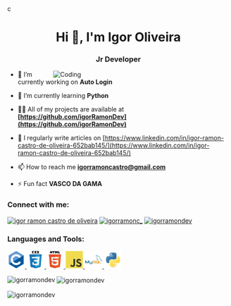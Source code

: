 c<h1 align="center">Hi 👋, I'm Igor Oliveira</h1>
<h3 align="center">Jr Developer</h3>
<img align="right" alt="Coding" width="400" src="https://cdn.dribbble.com/users/1162077/screenshots/3848914/programmer.gif">

- 🔭 I’m currently working on **Auto Login**

- 🌱 I’m currently learning **Python**

- 👨‍💻 All of my projects are available at **[https://github.com/igorRamonDev](https://github.com/igorRamonDev)**

- 📝 I regularly write articles on [https://www.linkedin.com/in/igor-ramon-castro-de-oliveira-652bab145/](https://www.linkedin.com/in/igor-ramon-castro-de-oliveira-652bab145/)

- 📫 How to reach me **igorramoncastro@gmail.com**

- ⚡ Fun fact **VASCO DA GAMA**

<h3 align="left">Connect with me:</h3>
<p align="left">
<a href="https://linkedin.com/in/igor ramon castro de oliveira" target="blank"><img align="center" src="https://raw.githubusercontent.com/rahuldkjain/github-profile-readme-generator/master/src/images/icons/Social/linked-in-alt.svg" alt="igor ramon castro de oliveira" height="30" width="40" /></a>
<a href="https://instagram.com/igorramonc_" target="blank"><img align="center" src="https://raw.githubusercontent.com/rahuldkjain/github-profile-readme-generator/master/src/images/icons/Social/instagram.svg" alt="igorramonc_" height="30" width="40" /></a>
<a href="https://www.youtube.com/c/igorramondev" target="blank"><img align="center" src="https://raw.githubusercontent.com/rahuldkjain/github-profile-readme-generator/master/src/images/icons/Social/youtube.svg" alt="igorramondev" height="30" width="40" /></a>
</p>

<h3 align="left">Languages and Tools:</h3>
<p align="left"> </a> <a href="https://www.cprogramming.com/" target="_blank" rel="noreferrer"> <img src="https://raw.githubusercontent.com/devicons/devicon/master/icons/c/c-original.svg" alt="c" width="40" height="40"/> </a> <a href="https://www.w3schools.com/cpp/" target="_blank" <a href="https://www.w3schools.com/css/" target="_blank" rel="noreferrer"> <img src="https://raw.githubusercontent.com/devicons/devicon/master/icons/css3/css3-original-wordmark.svg" alt="css3" width="40" height="40"/> </a> <a href="https://www.w3.org/html/" target="_blank" rel="noreferrer"> <img src="https://raw.githubusercontent.com/devicons/devicon/master/icons/html5/html5-original-wordmark.svg" alt="html5" width="40" height="40"/> </a> <a href="https://developer.mozilla.org/en-US/docs/Web/JavaScript" target="_blank" rel="noreferrer"> <img src="https://raw.githubusercontent.com/devicons/devicon/master/icons/javascript/javascript-original.svg" alt="javascript" width="40" height="40"/> </a> <a href="https://www.mysql.com/" target="_blank" rel="noreferrer"> <img src="https://raw.githubusercontent.com/devicons/devicon/master/icons/mysql/mysql-original-wordmark.svg" alt="mysql" width="40" height="40"/> </a> <a href="https://www.python.org" target="_blank" rel="noreferrer"> <img src="https://raw.githubusercontent.com/devicons/devicon/master/icons/python/python-original.svg" alt="python" width="40" height="40"/> </a> </p>

<p><img align="left" src="https://github-readme-stats.vercel.app/api/top-langs?username=igorramondev&show_icons=true&locale=en&layout=compact" alt="igorramondev" /></p>

<p>&nbsp;<img align="center" src="https://github-readme-stats.vercel.app/api?username=igorramondev&show_icons=true&locale=en" alt="igorramondev" /></p>

<p><img align="center" src="https://github-readme-streak-stats.herokuapp.com/?user=igorramondev&" alt="igorramondev" /></p>
